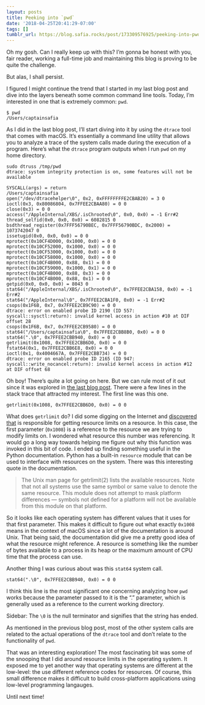 ```yaml
---
layout: posts
title: Peeking into `pwd`
date: '2018-04-25T20:41:29-07:00'
tags: []
tumblr_url: https://blog.safia.rocks/post/173309576925/peeking-into-pwd
---
```

Oh my gosh. Can I really keep up with this? I’m gonna be honest with you, fair reader, working a full-time job and maintaining this blog is proving to be quite the challenge.

But alas, I shall persist.

I figured I might continue the trend that I started in my last blog post and dive into the layers beneath some common command line tools. Today, I’m interested in one that is extremely common: `pwd`.

    $ pwd
    /Users/captainsafia

As I did in the last blog post, I’ll start diving into it by using the `dtrace` tool that comes with macOS. It’s essentially a command line utility that allows you to analyze a trace of the system calls made during the execution of a program. Here’s what the `dtrace` program outputs when I run `pwd` on my home directory.

    sudo dtruss /tmp/pwd
    dtrace: system integrity protection is on, some features will not be available
    
    SYSCALL(args) = return
    /Users/captainsafia
    open("/dev/dtracehelper\0", 0x2, 0xFFFFFFFFE2CBAB20) = 3 0
    ioctl(0x3, 0x80086804, 0x7FFEE2CBAA80) = 0 0
    close(0x3) = 0 0
    access("/AppleInternal/XBS/.isChrooted\0", 0x0, 0x0) = -1 Err#2
    thread_selfid(0x0, 0x0, 0x0) = 6082815 0
    bsdthread_register(0x7FFF56790BEC, 0x7FFF56790BDC, 0x2000) = 1073742047 0
    issetugid(0x0, 0x0, 0x0) = 0 0
    mprotect(0x10CF4D000, 0x1000, 0x0) = 0 0
    mprotect(0x10CF52000, 0x1000, 0x0) = 0 0
    mprotect(0x10CF53000, 0x1000, 0x0) = 0 0
    mprotect(0x10CF58000, 0x1000, 0x0) = 0 0
    mprotect(0x10CF4B000, 0x88, 0x1) = 0 0
    mprotect(0x10CF59000, 0x1000, 0x1) = 0 0
    mprotect(0x10CF4B000, 0x88, 0x3) = 0 0
    mprotect(0x10CF4B000, 0x88, 0x1) = 0 0
    getpid(0x0, 0x0, 0x0) = 8043 0
    stat64("/AppleInternal/XBS/.isChrooted\0", 0x7FFEE2CBA158, 0x0) = -1 Err#2
    stat64("/AppleInternal\0", 0x7FFEE2CBA1F0, 0x0) = -1 Err#2
    csops(0x1F6B, 0x7, 0x7FFEE2CB9C90) = 0 0
    dtrace: error on enabled probe ID 2190 (ID 557: syscall::sysctl:return): invalid kernel access in action #10 at DIF offset 28
    csops(0x1F6B, 0x7, 0x7FFEE2CB9580) = 0 0
    stat64("/Users/captainsafia\0", 0x7FFEE2CBB8B0, 0x0) = 0 0
    stat64(".\0", 0x7FFEE2CBB940, 0x0) = 0 0
    getrlimit(0x1008, 0x7FFEE2CBB6D0, 0x0) = 0 0
    fstat64(0x1, 0x7FFEE2CBB6E8, 0x0) = 0 0
    ioctl(0x1, 0x4004667A, 0x7FFEE2CBB734) = 0 0
    dtrace: error on enabled probe ID 2165 (ID 947: syscall::write_nocancel:return): invalid kernel access in action #12 at DIF offset 68

Oh boy! There’s quite a lot going on here. But we can rule most of it out since it was explored in [the last blog post](https://blog.safia.rocks/2018-04-23-unraveling-rm-what-happens-when-you-run-it/). There were a few lines in the stack trace that attracted my interest. The first line was this one.

`getrlimit(0x1008, 0x7FFEE2CBB6D0, 0x0) = 0 0`

What does `getrlimit` do? I did some digging on the Internet and [discovered that](http://man7.org/linux/man-pages/man2/getrlimit.2.html) is responsible for getting resource limits on a resource. In this case, the first parameter (`0x1008`) is a reference to the resource we are trying to modify limits on. I wondered what resource this number was referencing. It would go a long way towards helping me figure out why this function was invoked in this bit of code. I ended up finding something useful in the Python documentation. Python has a built-in `resource` module that can be used to interface with resources on the system. There was this interesting quote in the documentation.

> The Unix man page for getrlimit(2) lists the available resources. Note that not all systems use the same symbol or same value to denote the same resource. This module does not attempt to mask platform differences — symbols not defined for a platform will not be available from this module on that platform.

So it looks like each operating system has different values that it uses for that first parameter. This makes it difficult to figure out what exactly `0x1008` means in the context of macOS since a lot of the documentation is around Unix. That being said, the documentation did give me a pretty good idea of what the resource might reference. A resource is something like the number of bytes available to a process in its heap or the maximum amount of CPU time that the process can use.

Another thing I was curious about was this `stat64` system call.

    stat64(".\0", 0x7FFEE2CBB940, 0x0) = 0 0

I think this line is the most significant one concerning analyzing how `pwd` works because the parameter passed to it is the “.” parameter, which is generally used as a reference to the current working directory.

Sidebar: The `\0` is the null terminator and signifies that the string has ended.

As mentioned in the previous blog post, most of the other system calls are related to the actual operations of the `dtrace` tool and don’t relate to the functionality of `pwd`.

That was an interesting exploration! The most fascinating bit was some of the snooping that I did around resource limits in the operating system. It exposed me to yet another way that operating systems are different at the low-level: the use different reference codes for resources. Of course, this small difference makes it difficult to build cross-platform applications using low-level programming langauges.

Until next time!

